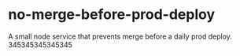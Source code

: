# no-merge-before-prod-deploy
A small node service that prevents merge before a daily prod deploy.
345345345345345
